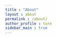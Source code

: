 ```yaml
---
title : "About"
layout : about
permalink : /about/
author_profile : ture
sidebar_main : true
---
```


